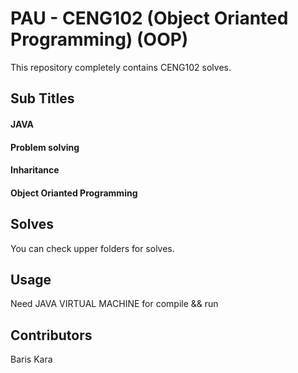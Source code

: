 # PAU - CENG102 (Object Orianted Programming) (OOP)

This repository completely contains CENG102 solves.

## Sub Titles

#### JAVA 
#### Problem solving 
#### Inharitance
#### Object Orianted Programming 

## Solves

You can check upper folders for solves.

## Usage

Need JAVA VIRTUAL MACHINE for compile && run
    
## Contributors

Baris Kara


